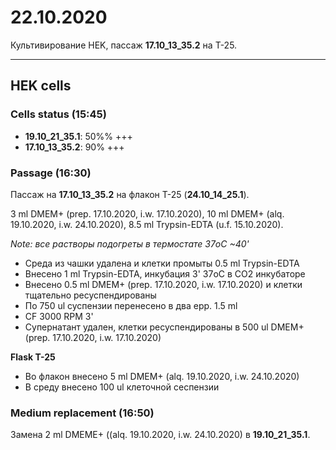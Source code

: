 22.10.2020
=========

Культивирование HEK, пассаж **17.10_13_35.2** на Т-25.

---

## HEK cells
### Cells status (15:45)
- **19.10_21_35.1**: 50%% +++
- **17.10_13_35.2**: 90% +++

### Passage (16:30)
Пассаж на **17.10_13_35.2** на флакон T-25 (**24.10_14_25.1**).

3 ml DMEM+ (prep. 17.10.2020, i.w. 17.10.2020), 10 ml DMEM+ (alq. 19.10.2020, i.w. 24.10.2020), 8.5 ml Trypsin-EDTA (u.f. 15.10.2020).

*Note: все растворы подогреты в термостате 37oC \~40'*

- Среда из чашки удалена и клетки промыты 0.5 ml Trypsin-EDTA
- Внесено 1 ml Trypsin-EDTA, инкубация 3' 37oC в CO2 инкубаторе
- Внесено 0.5 ml DMEM+ (prep. 17.10.2020, i.w. 17.10.2020) и клетки тщательно ресуспендированы
- По 750 ul суспензии перенесено в два epp. 1.5 ml
- CF 3000 RPM 3'
- Супернатант удален, клетки ресуспендированы в 500 ul DMEM+ (prep. 17.10.2020, i.w. 17.10.2020)

**Flask T-25**
- Во флакон внесено 5 ml DMEM+ (alq. 19.10.2020, i.w. 24.10.2020)
- В среду внесено 100 ul клеточной сеспензии


### Medium replacement (16:50)
Замена 2 ml DMEME+ ((alq. 19.10.2020, i.w. 24.10.2020) в **19.10_21_35.1**.

